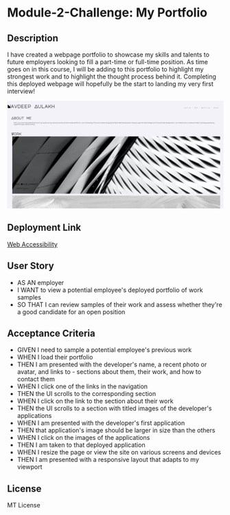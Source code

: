 # Module-2-Challenge: My Portfolio

## Description
I have created a webpage portfolio to showcase my skills and talents to future employers looking to fill a part-time or full-time position. As time goes on in this course, I will be adding to this portfolio to highlight my strongest work and to highlight the thought process behind it. Completing this deployed webpage will hopefully be the start to landing my very first interview!

![Webpage](./Assets/Screenshot%20(2).png)

## Deployment Link
[Web Accessibility](https://navaulakh24.github.io/My-Profile/)

## User Story
- AS AN employer
- I WANT to view a potential employee's deployed portfolio of work samples
- SO THAT I can review samples of their work and assess whether they're a good candidate for an open position

## Acceptance Criteria
- GIVEN I need to sample a potential employee's previous work
- WHEN I load their portfolio
- THEN I am presented with the developer's name, a recent photo or avatar, and links to - sections about them, their work, and how to contact them
- WHEN I click one of the links in the navigation
- THEN the UI scrolls to the corresponding section
- WHEN I click on the link to the section about their work
- THEN the UI scrolls to a section with titled images of the developer's applications
- WHEN I am presented with the developer's first application
- THEN that application's image should be larger in size than the others
- WHEN I click on the images of the applications
- THEN I am taken to that deployed application
- WHEN I resize the page or view the site on various screens and devices
- THEN I am presented with a responsive layout that adapts to my viewport

## License
MT License